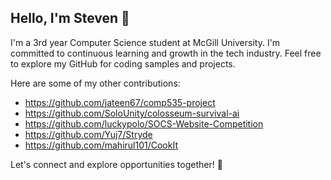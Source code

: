 ## Hello, I'm Steven 👋

I'm a 3rd year Computer Science student at McGill University. I'm committed to continuous learning and growth in the tech industry. Feel free to explore my GitHub for coding samples and projects.

Here are some of my other contributions:
- https://github.com/jateen67/comp535-project
- https://github.com/SoloUnity/colosseum-survival-ai
- https://github.com/luckypolo/SOCS-Website-Competition
- https://github.com/Yuj7/Stryde
- https://github.com/mahirul101/CookIt

Let's connect and explore opportunities together! 🌟
